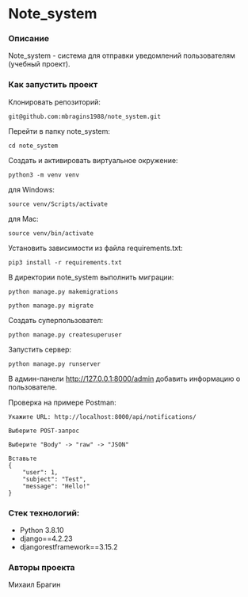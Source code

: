 # Note_system

### Описание 
Note_system - система для отправки уведомлений пользователям (учебный проект).

### Как запустить проект

Клонировать репозиторий:

```
git@github.com:mbragins1988/note_system.git  
```

Перейти в папку note_system:

```
cd note_system
```

Cоздать и активировать виртуальное окружение:

```
python3 -m venv venv
```
для Windows:
```
source venv/Scripts/activate
```
для Mac:
```
source venv/bin/activate
```

Установить зависимости из файла requirements.txt:

```
pip3 install -r requirements.txt
```

В директории note_system выполнить миграции:

```
python manage.py makemigrations
```
```
python manage.py migrate
```

Создать суперпользовател:

```
python manage.py createsuperuser
```

Запустить сервер:

```
python manage.py runserver  
```

В админ-панели http://127.0.0.1:8000/admin добавить информацию о пользователе.


Проверка на примере Postman:

```
Укажите URL: http://localhost:8000/api/notifications/  
```
```
Выберите POST-запрос
```
```
Выберите "Body" -> "raw" -> "JSON"  
```
```
Вставьте
{
    "user": 1,
    "subject": "Test",
    "message": "Hello!"
} 
```

### Стек технологий:
- Python 3.8.10
- django==4.2.23
- djangorestframework==3.15.2

### Авторы проекта
Михаил Брагин


